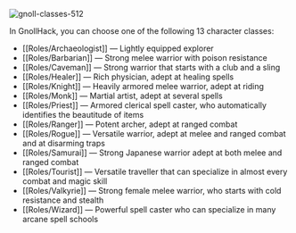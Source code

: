 ![gnoll-classes-512](https://github.com/hyvanmielenpelit/GnollHack/assets/16661034/303f6ae2-a20b-47fb-86ca-3cf3a8331948)

In GnollHack, you can choose one of the following 13 character classes:

* [[Roles/Archaeologist]] — Lightly equipped explorer
* [[Roles/Barbarian]] — Strong melee warrior with poison resistance
* [[Roles/Caveman]] — Strong warrior that starts with a club and a sling
* [[Roles/Healer]] — Rich physician, adept at healing spells
* [[Roles/Knight]] — Heavily armored melee warrior, adept at riding
* [[Roles/Monk]] — Martial artist, adept at several spells
* [[Roles/Priest]] — Armored clerical spell caster, who automatically identifies the beautitude of items
* [[Roles/Ranger]] — Potent archer, adept at ranged combat
* [[Roles/Rogue]] — Versatile warrior, adept at melee and ranged combat and at disarming traps
* [[Roles/Samurai]] — Strong Japanese warrior adept at both melee and ranged combat
* [[Roles/Tourist]] — Versatile traveller that can specialize in almost every combat and magic skill
* [[Roles/Valkyrie]] — Strong female melee warrior, who starts with cold resistance and stealth
* [[Roles/Wizard]] — Powerful spell caster who can specialize in many arcane spell schools